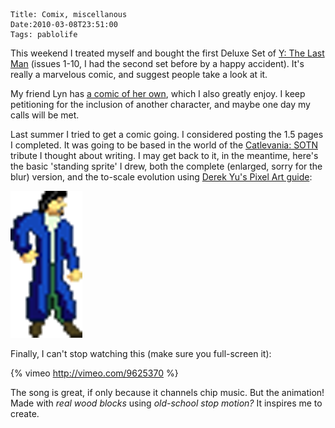     Title: Comix, miscellanous
    Date:2010-03-08T23:51:00
    Tags: pablolife

This weekend I treated myself and bought the first Deluxe Set of [Y: The Last Man][1]
(issues 1-10, I had the second set before by a happy accident). It's
really a marvelous comic, and suggest people take a look at it.

My friend Lyn has [a comic of her own][2], which I also greatly enjoy. I keep
petitioning for the inclusion of another character, and maybe one day my calls
will be met.

Last summer I tried to get a comic going. I considered posting the 1.5 pages I
completed. It was going to be based in the world of the [Catlevania: SOTN][3]
tribute I thought about writing. I may get back to it, in the meantime, here's
the basic 'standing sprite' I drew, both the complete (enlarged, sorry for the
blur) version, and the to-scale evolution using [Derek Yu's Pixel Art guide][4]:

<img src="/img/2010/03/EstragonLarge.png" alt="My Pixel art!" />

Finally, I can't stop watching this (make sure you full-screen it):

{% vimeo http://vimeo.com/9625370 %}

The song is great, if only because it channels chip music. But the animation!
Made with _real wood blocks_ using _old-school stop motion?_ It inspires me to
create.


   [1]: http://en.wikipedia.org/wiki/Y:_The_Last_Man
   [2]: http://semblare.com/Fortune_Memories/index.php
   [3]: http://en.wikipedia.org/wiki/Castlevania:_Symphony_of_the_Night
   [4]: http://www.derekyu.com/?page_id=218
